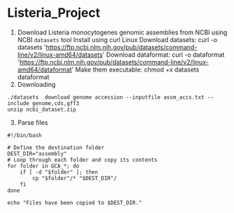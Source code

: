 # Listeria_Project
1. Download Listeria monocytogenes genomic assemblies from NCBI using NCBI `datasets` tool
Install using curl
Linux
Download datasets: curl -o datasets 'https://ftp.ncbi.nlm.nih.gov/pub/datasets/command-line/v2/linux-amd64/datasets'
Download dataformat: curl -o dataformat 'https://ftp.ncbi.nlm.nih.gov/pub/datasets/command-line/v2/linux-amd64/dataformat'
Make them executable: chmod +x datasets dataformat
2. Downloading

```
./datasets  download genome accession --inputfile assm_accs.txt --include genome,cds,gff3
unzip ncbi_dataset.zip
```

3. Parse files
```
#!/bin/bash

# Define the destination folder
DEST_DIR="assembly"
# Loop through each folder and copy its contents
for folder in GCA_*; do
    if [ -d "$folder" ]; then
        cp "$folder"/* "$DEST_DIR"/
    fi
done

echo "Files have been copied to $DEST_DIR."
```
